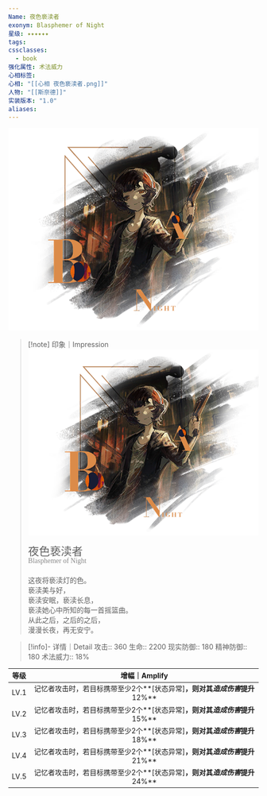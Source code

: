 ```yaml
---
Name: 夜色亵渎者
exonym: Blasphemer of Night
星级: ✦✦✦✦✦✦
tags:
cssclasses:
  - book
强化属性: 术法威力
心相标签: 
心相: "[[心相 夜色亵渎者.png]]"
人物: "[[斯奈德]]"
实装版本: "1.0"
aliases: 
---
```

![cover](assets/夜色亵渎者｜Blasphemer%20of%20Night.assets/心相%20夜色亵渎者.png)

> [!note] 印象｜Impression
> ![心相 夜色亵渎者|inlL|300](assets/夜色亵渎者｜Blasphemer%20of%20Night.assets/心相%20夜色亵渎者.png)
> <p style="font-family: '家族宋', sans-serif; font-size: 22px; line-height: 0.75; text-indent: 0;">夜色亵渎者<br><span style="font-family: serif; font-size: 14px; color: #888888;">Blasphemer of Night</span></p>
> 
> 这夜将亵渎灯的色。  
> 亵渎美与好，  
> 亵渎安眠，亵渎长息，  
> 亵渎她心中所知的每一首摇篮曲。  
> 从此之后，之后的之后，  
> 漫漫长夜，再无安宁。

> [!info]- 详情｜Detail
> 攻击:: 360
> 生命:: 2200
> 现实防御:: 180
> 精神防御:: 180
> 术法威力:: 18%

| 等级 |                        增幅｜Amplify                         |
| :--: | :----------------------------------------------------------: |
| LV.1 | 记忆者攻击时，若目标携带至少2个**[状态异常]**，则对其*造成伤害*提升**12%** |
| LV.2 | 记忆者攻击时，若目标携带至少2个**[状态异常]**，则对其*造成伤害*提升**15%** |
| LV.3 | 记忆者攻击时，若目标携带至少2个**[状态异常]**，则对其*造成伤害*提升**18%** |
| LV.4 | 记忆者攻击时，若目标携带至少2个**[状态异常]**，则对其*造成伤害*提升**21%** |
| LV.5 | 记忆者攻击时，若目标携带至少2个**[状态异常]**，则对其*造成伤害*提升**24%** |

